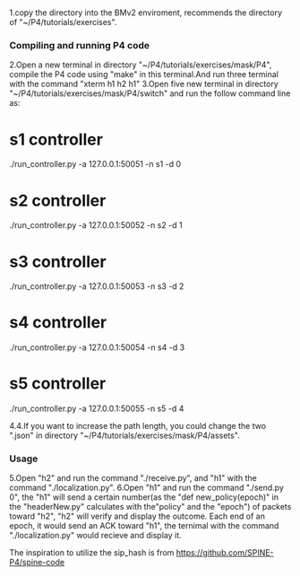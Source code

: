 # 


1.copy the directory into the BMv2 enviroment, recommends the directory of "~/P4/tutorials/exercises".
### Compiling and running P4 code
2.Open a new terminal in directory "~/P4/tutorials/exercises/mask/P4", compile the P4 code using "make" in this terminal.And run three terminal with the command "xterm h1 h2 h1"
3.Open five new terminal in directory "~/P4/tutorials/exercises/mask/P4/switch" and run the follow command line as:
# s1 controller
./run_controller.py -a 127.0.0.1:50051 -n s1 -d 0
# s2 controller
./run_controller.py -a 127.0.0.1:50052 -n s2 -d 1
# s3 controller
./run_controller.py -a 127.0.0.1:50053 -n s3 -d 2
# s4 controller
./run_controller.py -a 127.0.0.1:50054 -n s4 -d 3
# s5 controller
./run_controller.py -a 127.0.0.1:50055 -n s5 -d 4

4.4.If you want to increase the path length, you could change the two ".json"  in directory "~/P4/tutorials/exercises/mask/P4/assets". 

### Usage
5.Open "h2" and run the command "./receive.py", and "h1" with the command "./localization.py".
6.Open "h1" and run the command "./send.py 0", the "h1" will send a certain number(as the "def new_policy(epoch)" in the "headerNew.py" calculates with the"policy" and the "epoch") of packets toward "h2", "h2" will verify and display the outcome. Each end of an epoch, it would send an ACK toward "h1", the ternimal with the command "./localization.py" would recieve and display it.

The inspiration to utilize the sip_hash is from https://github.com/SPINE-P4/spine-code
